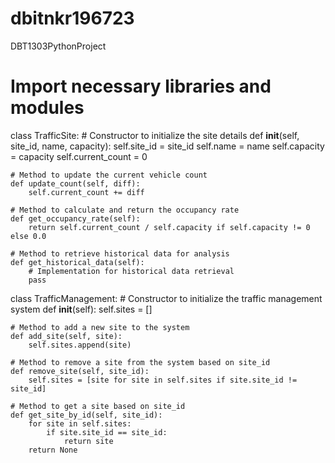 # dbitnkr196723
DBT1303PythonProject
# Import necessary libraries and modules

class TrafficSite:
    # Constructor to initialize the site details
    def __init__(self, site_id, name, capacity):
        self.site_id = site_id
        self.name = name
        self.capacity = capacity
        self.current_count = 0

    # Method to update the current vehicle count
    def update_count(self, diff):
        self.current_count += diff

    # Method to calculate and return the occupancy rate
    def get_occupancy_rate(self):
        return self.current_count / self.capacity if self.capacity != 0 else 0.0

    # Method to retrieve historical data for analysis
    def get_historical_data(self):
        # Implementation for historical data retrieval
        pass

class TrafficManagement:
    # Constructor to initialize the traffic management system
    def __init__(self):
        self.sites = []

    # Method to add a new site to the system
    def add_site(self, site):
        self.sites.append(site)

    # Method to remove a site from the system based on site_id
    def remove_site(self, site_id):
        self.sites = [site for site in self.sites if site.site_id != site_id]

    # Method to get a site based on site_id
    def get_site_by_id(self, site_id):
        for site in self.sites:
            if site.site_id == site_id:
                return site
        return None
